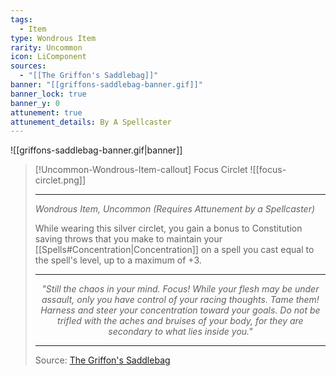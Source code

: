 ```yaml
---
tags:
  - Item
type: Wondrous Item
rarity: Uncommon
icon: LiComponent
sources:
  - "[[The Griffon's Saddlebag]]"
banner: "[[griffons-saddlebag-banner.gif]]"
banner_lock: true
banner_y: 0
attunement: true
attunement_details: By A Spellcaster
---
```

![[griffons-saddlebag-banner.gif|banner]]
>[!Uncommon-Wondrous-Item-callout] Focus Circlet
> ![[focus-circlet.png]]
> 
> ---
>*Wondrous Item, Uncommon (Requires Attunement by a Spellcaster)*
>
>While wearing this silver circlet, you gain a bonus to Constitution saving throws that you make to maintain your [[Spells#Concentration|Concentration]] on a spell you cast equal to the spell's level, up to a maximum of +3.
>
>---
><p style="text-align:center;"><i>"Still the chaos in your mind. Focus! While your flesh may be under assault, only you have control of your racing thoughts. Tame them! Harness and steer your concentration toward your goals. Do not be trifled with the aches and bruises of your body, for they are secondary to what lies inside you."</i></p>
>
>---
> Source: [The Griffon's Saddlebag](https://www.thegriffonssaddlebag.com/)